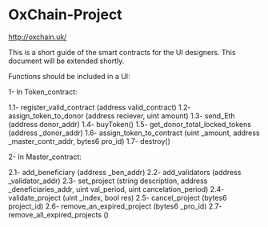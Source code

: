 # OxChain-Project
http://oxchain.uk/



This is a short guide of the smart contracts for the UI designers. This document will be extended shortly. 


Functions should be included in a UI:

1-	In Token_contract:

  1.1-	register_valid_contract (address valid_contract)
  1.2-	assign_token_to_donor (address reciever, uint amount)
  1.3-	send_Eth (address donor_addr)
  1.4-	buyToken()
  1.5-	get_donor_total_locked_tokens (address _donor_addr)
  1.6-	assign_token_to_contract (uint _amount, address _master_contr_addr, bytes6 pro_id)
  1.7-	destroy()

2-	In Master_contract:

  2.1-	add_beneficiary (address _ben_addr)
  2.2-	add_validators (address _validator_addr)
  2.3-	set_project (string description,  address _deneficiaries_addr, uint val_period, uint cancelation_period)
  2.4-	validate_project (uint _index, bool res)
  2.5-	cancel_project (bytes6 project_id)
  2.6-	remove_an_expired_project (bytes6 _pro_id)
  2.7-	remove_all_expired_projects ()


